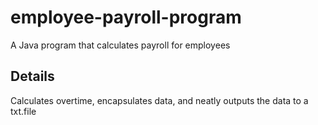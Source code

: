# employee-payroll-program

A Java program that calculates payroll for employees

## Details

Calculates overtime, encapsulates data, and neatly outputs the data to a txt.file
